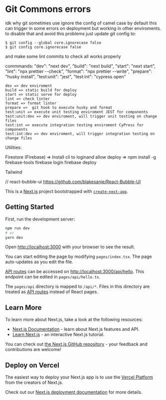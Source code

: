 # Git Commons errors

idk why git sometimes use ignore the config of camel case by default this can trigger in some errors on deployment but working in other enviroments. to disable that and avoid this problems just update git config to:

```
$ git config --global core.ignorecase false
$ git config core.ignorecase false
```

and make some lint commits to check all works properly

commmands:
"dev": "next dev",
"build": "next build",
"start": "next start",
"lint": "npx prettier --check",
"format": "npx prettier --write",
"prepare": "husky install",
"test:unit": "jest",
"test:int": "cypress open"

    dev => dev enviroment
    build => static build for deploy
    start => static serve for deploy
    lint => check linter
    format => format linter
    prepare =>  git hook to execute husky and format
    test:unit => execute unit testing enviroment JEST for components
    test:unit:dev => dev enviroment, will trigger unit testing on change files
    test:int => execute integration testing enviroment CyPress for components
    test:int:dev => dev enviroment, will trigger integration testing on change files

Utilities:

Firestore (Firebase) => Install cli to loginand allow deploy => npm install -g firebase-tools
firebase login
firebase deploy

Tailwind

// react-bubble-ui https://github.com/blakesanie/React-Bubble-UI

This is a [Next.js](https://nextjs.org/) project bootstrapped with [`create-next-app`](https://github.com/vercel/next.js/tree/canary/packages/create-next-app).

## Getting Started

First, run the development server:

```bash
npm run dev
# or
yarn dev
```

Open [http://localhost:3000](http://localhost:3000) with your browser to see the result.

You can start editing the page by modifying `pages/index.tsx`. The page auto-updates as you edit the file.

[API routes](https://nextjs.org/docs/api-routes/introduction) can be accessed on [http://localhost:3000/api/hello](http://localhost:3000/api/hello). This endpoint can be edited in `pages/api/hello.ts`.

The `pages/api` directory is mapped to `/api/*`. Files in this directory are treated as [API routes](https://nextjs.org/docs/api-routes/introduction) instead of React pages.

## Learn More

To learn more about Next.js, take a look at the following resources:

- [Next.js Documentation](https://nextjs.org/docs) - learn about Next.js features and API.
- [Learn Next.js](https://nextjs.org/learn) - an interactive Next.js tutorial.

You can check out [the Next.js GitHub repository](https://github.com/vercel/next.js/) - your feedback and contributions are welcome!

## Deploy on Vercel

The easiest way to deploy your Next.js app is to use the [Vercel Platform](https://vercel.com/new?utm_medium=default-template&filter=next.js&utm_source=create-next-app&utm_campaign=create-next-app-readme) from the creators of Next.js.

Check out our [Next.js deployment documentation](https://nextjs.org/docs/deployment) for more details.
